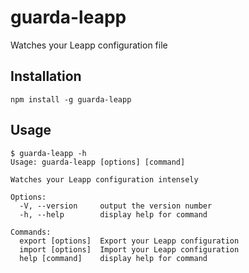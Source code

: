 # guarda-leapp
Watches your Leapp configuration file

## Installation

```shell
npm install -g guarda-leapp
```

## Usage
```shell
$ guarda-leapp -h
Usage: guarda-leapp [options] [command]

Watches your Leapp configuration intensely

Options:
  -V, --version     output the version number
  -h, --help        display help for command

Commands:
  export [options]  Export your Leapp configuration
  import [options]  Import your Leapp configuration
  help [command]    display help for command
```
